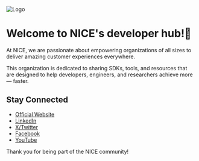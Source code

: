 ![Logo](https://companieslogo.com/img/orig/NICE.D-7e1aa497.png?t=1720244493)

# Welcome to NICE's developer hub!👋

At NICE, we are passionate about empowering organizations of all sizes to deliver amazing customer experiences everywhere.

This organization is dedicated to sharing SDKs, tools, and resources that are designed to help developers, engineers, and researchers achieve more — faster.

## Stay Connected

- [Official Website](https://www.nice.com/)
- [LinkedIn](https://www.linkedin.com/company/nice-systems/)
- [X/Twitter](https://x.com/NICELtd)
- [Facebook](https://www.facebook.com/OfficialNICELtd/)
- [YouTube](https://www.youtube.com/channel/UC4tmsS3fAVLp1Ue0DF-EauA)

Thank you for being part of the NICE community!
